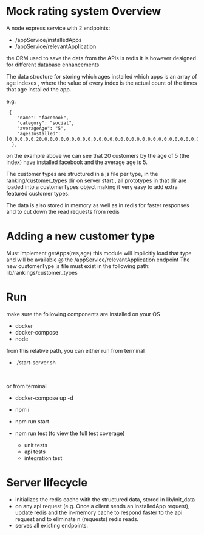 
# Mock rating system Overview
A node express service with 2 endpoints:
- /appService/installedApps
- /appService/relevantApplication

the ORM used to save the data from the APIs is redis
it is however designed for different database enhancements

The data structure for storing which ages installed which apps
is an array of age indexes , where the value of every index is the actual count of the times that age installed the app.

e.g.
```
 {
    "name": "facebook",
    "category": "social",
    "averageAge": "5",
    "agesInstalled": [0,0,0,0,0,20,0,0,0,0,0,0,0,0,0,0,0,0,0,0,0,0,0,0,0,0,0,0,0,0,0,0,0,0,0,0,0,0,0,0,0,0,0,0,0,0,0,0]
  },
```
on the example above we can see that 20 customers by the age of 5 (the index) have installed facebook and the average age is 5.


The customer types are structured in a js file per type, in the ranking/customer_types dir
on server start , all prototypes in that dir are loaded into a customerTypes object
making it very easy to add extra featured customer types.

The data is also stored in memory as well as in redis for faster responses and to cut down the read requests from redis


# Adding a new customer type
Must implement getApps(res,age)
this module will implicitly load that type and will be available @ the /appService/relevantApplication endpoint
The new customerType js file must exist in the following path:
lib/rankings/customer_types

# Run
make sure the following components are installed on your OS
- docker
- docker-compose
- node


from this relative path, you can either run from terminal 
- ./start-server.sh

<br>

or from terminal
- docker-compose up -d
- npm i
- npm run start
 
- npm run test (to view the full test coverage)
    - unit tests
    - api tests
    - integration test

# Server lifecycle

- initializes the redis cache with the structured data, stored in lib/init_data
- on any api request (e.g. Once a client sends an installedApp request), update redis and the in-memory cache to respond faster to the api request and to eliminate n (requests) redis reads.
- serves all existing endpoints.
